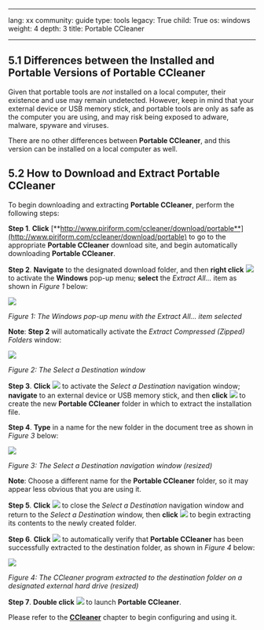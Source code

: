 

---

lang: xx
community: guide
type: tools
legacy: True
child: True
os: windows
weight: 4
depth: 3
title: Portable CCleaner

---

## 5.1 Differences between the Installed and Portable Versions of Portable CCleaner ##

Given that portable tools are *not* installed on a local computer, their existence and use may remain undetected. However, keep in mind that your external device or USB memory stick, and portable tools are only as safe as the computer you are using, and may risk being exposed to adware, malware, spyware and viruses. 

There are no other differences between **Portable CCleaner**, and this version can be installed on a local computer as well.

## 5.2 How to Download and Extract Portable CCleaner ##

To begin downloading and extracting **Portable CCleaner**, perform the following steps:

**Step 1**. **Click** [**http://www.piriform.com/ccleaner/download/portable**](http://www.piriform.com/ccleaner/download/portable) to go to the appropriate **Portable CCleaner** download site, and begin automatically downloading **Portable CCleaner**.

**Step 2**. **Navigate** to the designated download folder, and then **right click** ![](/sbox/screen/ccleanerportable-en-1/01.png) to activate the **Windows** pop-up menu; **select** the *Extract All...* item as shown in *Figure 1* below:

![](/sbox/screen/ccleanerportable-en-1/02.png)

*Figure 1: The Windows pop-up menu with the Extract All... item selected*

**Note**: **Step 2** will automatically activate the *Extract Compressed (Zipped) Folders* window:

![](/sbox/screen/ccleanerportable-en-1/04.png)

*Figure 2: The Select a Destination window*

**Step 3**. **Click** ![](/sbox/screen/ccleanerportable-en-1/05.png) to activate the *Select a Destination* navigation window; **navigate**  to an external device or USB memory stick, and then **click** ![](/sbox/screen/ccleanerportable-en-1/06.png) to create the new **Portable CCleaner** folder in which to extract the installation file.

**Step 4**. **Type** in a name for the new folder in the document tree as shown in *Figure 3* below: 

![](/sbox/screen/ccleanerportable-en-1/07.png)

*Figure 3: The Select a Destination navigation window (resized)*

**Note**: Choose a different name for the **Portable CCleaner** folder, so it may appear less obvious that you are using it. 

**Step 5**. **Click** ![](/sbox/screen/ccleanerportable-en-1/08.png) to close the *Select a Destination* navigation window and return to the *Select a Destination* window, then **click** ![](/sbox/screen/ccleanerportable-en-1/03.png) to begin extracting its contents to the newly created folder.

**Step 6**. **Click** ![](/sbox/screen/ccleanerportable-en-1/09.png) to automatically verify that **Portable CCleaner** has been successfully extracted to the destination folder, as shown in *Figure 4* below:

![](/sbox/screen/ccleanerportable-en-1/10.png)

*Figure 4: The CCleaner program extracted to the destination folder on a designated external hard drive (resized)*

**Step 7**. **Double click** ![](/sbox/screen/ccleanerportable-en-1/11.png) to launch **Portable CCleaner**.

Please refer to the [**CCleaner**](/en/ccleaner_main) chapter to begin configuring and using it.


